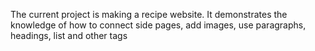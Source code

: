 The current project is making a recipe website. It demonstrates the knowledge of how to connect
side pages, add images, use paragraphs, headings, list and other tags
